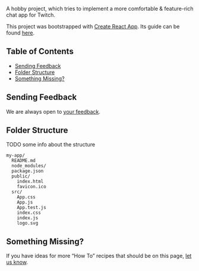 A hobby project, which tries to implement a more comfortable & feature-rich chat app for Twitch. 

This project was bootstrapped with [Create React App](https://github.com/facebookincubator/create-react-app).
Its guide can be found [here](https://github.com/facebookincubator/create-react-app/blob/master/packages/react-scripts/template/README.md).

## Table of Contents

- [Sending Feedback](#sending-feedback)
- [Folder Structure](#folder-structure)
- [Something Missing?](#something-missing)

## Sending Feedback

We are always open to [your feedback](https://github.com/mBeierl/Better-Twitch-Chat/issues).

## Folder Structure

TODO some info about the structure

```
my-app/
  README.md
  node_modules/
  package.json
  public/
    index.html
    favicon.ico
  src/
    App.css
    App.js
    App.test.js
    index.css
    index.js
    logo.svg
```

## Something Missing?

If you have ideas for more “How To” recipes that should be on this page, [let us know](https://github.com/mBeierl/Better-Twitch-Chat/issues).
